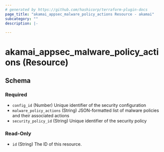 ```yaml
---
# generated by https://github.com/hashicorp/terraform-plugin-docs
page_title: "akamai_appsec_malware_policy_actions Resource - akamai"
subcategory: ""
description: |-
  
---
```


# akamai_appsec_malware_policy_actions (Resource)





<!-- schema generated by tfplugindocs -->
## Schema

### Required

- `config_id` (Number) Unique identifier of the security configuration
- `malware_policy_actions` (String) JSON-formatted list of malware policies and their associated actions
- `security_policy_id` (String) Unique identifier of the security policy

### Read-Only

- `id` (String) The ID of this resource.
